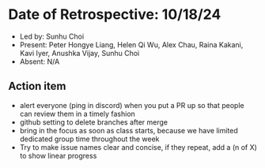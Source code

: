 # Date of Retrospective: 10/18/24

* Led by: Sunhu Choi
* Present: Peter Hongye Liang, Helen Qi Wu, Alex Chau, Raina Kakani, Kavi Iyer, Anushka Vijay, Sunhu Choi
* Absent: N/A

## Action item

* alert everyone (ping in discord) when you put a PR up so that people can review them in a timely fashion
* github setting to delete branches after merge
* bring in the focus as soon as class starts, because we have limited dedicated group time throughout the week
* Try to make issue names clear and concise, if they repeat, add a (n of X) to show linear progress
